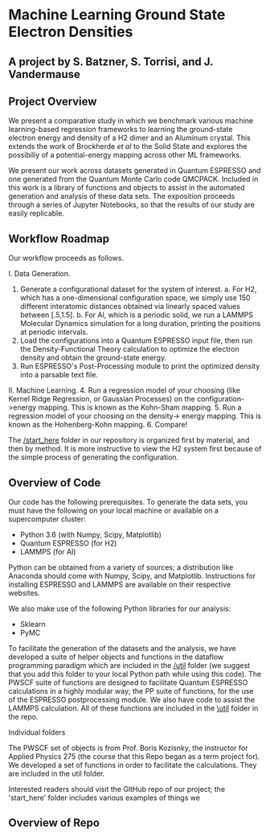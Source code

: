 
# Machine Learning Ground State Electron Densities
## A project by S. Batzner, S. Torrisi, and J. Vandermause


## Project Overview

We present a comparative study in which we benchmark various machine learning-based regression frameworks to learning the ground-state electron energy and density of a H2 dimer and an Aluminum crystal. This extends the work of Brockherde _et al_ to the Solid State and explores the possibiliy of a potential-energy mapping across other ML frameworks.

We present our work across datasets generated in Quantum ESPRESSO and one generated from the Quantum Monte Carlo code QMCPACK. Included in this work is a library of functions and objects to assist in the automated generation and analysis of these data sets. The exposition proceeds through a series of Jupyter Notebooks, so that the results of our study are easily replicable.


## Workflow Roadmap

Our workflow proceeds as follows.

I. Data Generation.

1. Generate a configurational dataset for the system of interest.
  a. For H2, which has a one-dimensional configuration space, we simply use 150 different interatomic distances obtained via linearly spaced values between \[.5,1.5\].
  b. For Al, which is a periodic solid, we run a LAMMPS Molecular Dynamics simulation for a long duration, printing the positions at periodic intervals. 
2. Load the configurations into a Quantum ESPRESSO input file, then run the Density-Functional Theory calculation to optimize the electron density and obtain the ground-state energy.
3. Run ESPRESSO's Post-Processing module to print the optimized density into a parsable text file.

II. Machine Learning.
4. Run a regression model of your choosing (like Kernel Ridge Regression, or Gaussian Processes) on the configuration->energy mapping. This is known as the Kohn-Sham mapping.
5. Run a regression model of your choosing on the density-> energy mapping. This is known as the Hohenberg-Kohn mapping.
6. Compare!


The [/start_here](https://github.com/simonbatzner/ML-electron-density/tree/master/start_here) folder in our repository is organized first by material, and then by method. It is more instructive to view the H2 system first because of the simple process of generating the configuration.


## Overview of Code

Our code has the following prerequisites. To generate the data sets, you must have the following on your local machine or available on a supercomputer cluster:

- Python 3.6 (with Numpy, Scipy, Matplotlib)
- Quantum ESPRESSO (for H2)
- LAMMPS (for Al)

Python can be obtained from a variety of sources; a distribution like Anaconda should come with Numpy, Scipy, and Matplotlib. Instructions for installing ESPRESSO and LAMMPS are available on their respective websites. 

We also make use of the following Python libraries for our analysis:

- Sklearn
- PyMC

To facilitate the generation of the datasets and the analysis, we have developed a suite of helper objects and functions in the dataflow programming paradigm which are included in the [/util](https://github.com/simonbatzner/ML-electron-density/tree/master/util) folder (we suggest that you add this folder to your local Python path while using this code). The PWSCF suite of functions are designed to facilitate Quantum ESPRESSO calculations in a highly modular way; the PP suite of functions, for the use of the ESPRESSO postprocessing module. We also have code to assist the LAMMPS calculation. All of these functions are included in the [\util](https://github.com/simonbatzner/ML-electron-density/tree/master/util) folder in the repo.

Individual folders 


The PWSCF set of objects is from Prof. Boris Kozisnky, the instructor for Applied Physics 275 (the course that this Repo began as a term project for). We developed a set of functions in order to facilitate the calculations. They are included in the util folder.

Interested readers should visit the GitHub repo of our project; the 'start_here' folder includes various examples of things we



## Overview of Repo

